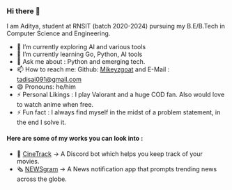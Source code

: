 ### Hi there 👋
I am Aditya, student at RNSIT (batch 2020-2024) pursuing my B.E/B.Tech in Computer Science and Engineering. 
- 🔭 I’m currently exploring AI and various tools
- 🌱 I’m currently learning Go, Python, AI tools
- 💬 Ask me about : Python and emerging tech.
- 📫 How to reach me: Github: [Mikeyzgoat](https://github.com/Mikeyzgoat) and E-Mail : tadisai091@gmail.com
- 😄 Pronouns: he/him
- ⚡ Personal Likings : I play Valorant and a huge COD fan. Also would love to watch anime when free.
- ⚡ Fun fact : I always find myself in the midst of a problem statement, in the end I solve it. 
#### Here are some of my works you can look into :
- 🤖 [CineTrack](https://github.com/Mikeyzgoat/CineTrack) -> A Discord bot which helps you keep track of your movies.
- 🗞️ [NEWSgram](https://github.com/Mikeyzgoat/NEWSgram) -> A News notification app that prompts trending news across the globe.
